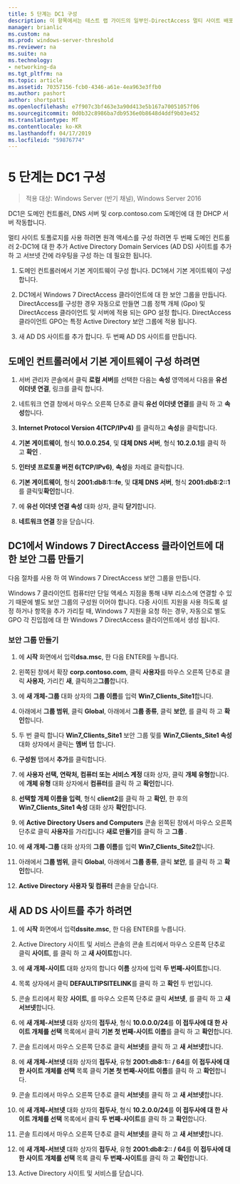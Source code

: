 ```yaml
---
title: 5 단계는 DC1 구성
description: 이 항목에서는 테스트 랩 가이드의 일부인-DirectAccess 멀티 사이트 배포에 대 한 Windows Server 2016를 보여 줍니다.
manager: brianlic
ms.custom: na
ms.prod: windows-server-threshold
ms.reviewer: na
ms.suite: na
ms.technology:
- networking-da
ms.tgt_pltfrm: na
ms.topic: article
ms.assetid: 70357156-fcb0-4346-a61e-4ea963e3ffb0
ms.author: pashort
author: shortpatti
ms.openlocfilehash: e7f907c3bf463e3a90d413e5b167a70051057f06
ms.sourcegitcommit: 0d0b32c8986ba7db9536e0b8648d4ddf9b03e452
ms.translationtype: MT
ms.contentlocale: ko-KR
ms.lasthandoff: 04/17/2019
ms.locfileid: "59876774"
---
```

# <a name="step-5-configure-dc1"></a>5 단계는 DC1 구성

>적용 대상: Windows Server (반기 채널), Windows Server 2016

DC1은 도메인 컨트롤러, DNS 서버 및 corp.contoso.com 도메인에 대 한 DHCP 서버 작동합니다.  
  
멀티 사이트 토폴로지를 사용 하려면 원격 액세스를 구성 하려면 두 번째 도메인 컨트롤러 2-DC1에 대 한 추가 Active Directory Domain Services (AD DS) 사이트를 추가 하 고 서브넷 간에 라우팅을 구성 하는 데 필요한 됩니다.  
  
1. 도메인 컨트롤러에서 기본 게이트웨이 구성 합니다. DC1에서 기본 게이트웨이 구성 합니다.  
  
2. DC1에서 Windows 7 DirectAccess 클라이언트에 대 한 보안 그룹을 만듭니다. DirectAccess를 구성한 경우 자동으로 만들면 그룹 정책 개체 (Gpo) 및 DirectAccess 클라이언트 및 서버에 적용 되는 GPO 설정 합니다. DirectAccess 클라이언트 GPO는 특정 Active Directory 보안 그룹에 적용 됩니다.  
  
3. 새 AD DS 사이트를 추가 합니다. 두 번째 AD DS 사이트를 만듭니다.  
  
## <a name="to-configure-the-default-gateway-on-the-domain-controller"></a>도메인 컨트롤러에서 기본 게이트웨이 구성 하려면  
  
1.  서버 관리자 콘솔에서 클릭 **로컬 서버**를 선택한 다음는 **속성** 영역에서 다음을 **유선 이더넷 연결**, 링크를 클릭 합니다.  
  
2.  네트워크 연결 창에서 마우스 오른쪽 단추로 클릭 **유선 이더넷 연결**를 클릭 하 고 **속성**합니다.  
  
3.  **Internet Protocol Version 4(TCP/IPv4)** 를 클릭하고 **속성**을 클릭합니다.  
  
4.  **기본 게이트웨이**, 형식 **10.0.0.254**, 및 **대체 DNS 서버**, 형식 **10.2.0.1**를 클릭 하 고 **확인** .  
  
5.  **인터넷 프로토콜 버전 6(TCP/IPv6)**, **속성**을 차례로 클릭합니다.  
  
6.  **기본 게이트웨이**, 형식 **2001:db8:1::fe**, 및 **대체 DNS 서버**, 형식 **2001:db8:2::1**를 클릭및**확인**합니다.  
  
7.  에 **유선 이더넷 연결 속성** 대화 상자, 클릭 **닫기**합니다.  
  
8.  **네트워크 연결** 창을 닫습니다.  
  
## <a name="create-security-groups-for-windows-7-directaccess-clients-on-dc1"></a>DC1에서 Windows 7 DirectAccess 클라이언트에 대 한 보안 그룹 만들기  
다음 절차를 사용 하 여 Windows 7 DirectAccess 보안 그룹을 만듭니다.  
  
 Windows 7 클라이언트 컴퓨터만 단일 액세스 지점을 통해 내부 리소스에 연결할 수 있기 때문에 별도 보안 그룹의 구성원 이어야 합니다. 다중 사이트 지원을 사용 하도록 설정 하거나 항목을 추가 가리킬 때, Windows 7 지원을 요청 하는 경우, 자동으로 별도 GPO 각 진입점에 대 한 Windows 7 DirectAccess 클라이언트에서 생성 됩니다.  
  
### <a name="create-security-groups"></a>보안 그룹 만들기  
  
1.  에 **시작** 화면에서 입력**dsa.msc**, 한 다음 ENTER를 누릅니다.  
  
2.  왼쪽된 창에서 확장 **corp.contoso.com**, 클릭 **사용자**를 마우스 오른쪽 단추로 클릭 **사용자**, 가리킨 **새**, 클릭하고**그룹**합니다.  
  
3.  에 **새 개체-그룹** 대화 상자의 **그룹 이름**를 입력 **Win7_Clients_Site1**합니다.  
  
4.  아래에서 **그룹 범위**, 클릭 **Global**, 아래에서 **그룹 종류**, 클릭 **보안**, 를 클릭 하 고 **확인**합니다.  
  
5.  두 번 클릭 합니다 **Win7_Clients_Site1** 보안 그룹 및를 **Win7_Clients_Site1 속성** 대화 상자에서 클릭는 **멤버** 탭 합니다.  
  
6.  **구성원** 탭에서 **추가**를 클릭합니다.  
  
7.  에 **사용자 선택, 연락처, 컴퓨터 또는 서비스 계정** 대화 상자, 클릭 **개체 유형**합니다. 에 **개체 유형** 대화 상자에서 **컴퓨터**를 클릭 하 고 **확인**합니다.  
  
8.  **선택할 개체 이름을 입력**, 형식 **client2**를 클릭 하 고 **확인**, 한 후의 **Win7_Clients_Site1 속성** 대화 상자 **확인**합니다.  
  
9. 에 **Active Directory Users and Computers** 콘솔 왼쪽된 창에서 마우스 오른쪽 단추로 클릭 **사용자**를 가리킵니다 **새로 만들기**를 클릭 하 고 **그룹** .  
  
10. 에 **새 개체-그룹** 대화 상자의 **그룹 이름**를 입력 **Win7_Clients_Site2**합니다.  
  
11. 아래에서 **그룹 범위**, 클릭 **Global**, 아래에서 **그룹 종류**, 클릭 **보안**, 를 클릭 하 고 **확인**합니다.  
  
12. **Active Directory 사용자 및 컴퓨터** 콘솔을 닫습니다.  
  
## <a name="to-add-a-new-ad-ds-site"></a>새 AD DS 사이트를 추가 하려면  
  
1.  에 **시작** 화면에서 입력**dssite.msc**, 한 다음 ENTER를 누릅니다.  
  
2.  Active Directory 사이트 및 서비스 콘솔의 콘솔 트리에서 마우스 오른쪽 단추로 클릭 **사이트**, 를 클릭 하 고 **새 사이트**합니다.  
  
3.  에 **새 개체-사이트** 대화 상자의 합니다 **이름** 상자에 입력 **두 번째-사이트**합니다.  
  
4.  목록 상자에서 클릭 **DEFAULTIPSITELINK**를 클릭 하 고 **확인** 두 번입니다.  
  
5.  콘솔 트리에서 확장 **사이트**, 를 마우스 오른쪽 단추로 클릭 **서브넷**, 를 클릭 하 고 **새 서브넷**합니다.  
  
6.  에 **새 개체-서브넷** 대화 상자의 **접두사**, 형식 **10.0.0.0/24**를 **이 접두사에 대 한 사이트 개체를 선택** 목록에서 클릭 **기본 첫 번째-사이트 이름**를 클릭 하 고 **확인**합니다.  
  
7.  콘솔 트리에서 마우스 오른쪽 단추로 클릭 **서브넷**를 클릭 하 고 **새 서브넷**합니다.  
  
8.  에 **새 개체-서브넷** 대화 상자의 **접두사**, 유형 **2001:db8:1:: / 64**를 **이 접두사에 대 한 사이트 개체를 선택** 목록 클릭 **기본 첫 번째-사이트 이름**를 클릭 하 고 **확인**합니다.  
  
9. 콘솔 트리에서 마우스 오른쪽 단추로 클릭 **서브넷**를 클릭 하 고 **새 서브넷**합니다.  
  
10. 에 **새 개체-서브넷** 대화 상자의 **접두사**, 형식 **10.2.0.0/24**를 **이 접두사에 대 한 사이트 개체를 선택** 목록에서 클릭 **두 번째-사이트**를 클릭 하 고 **확인**합니다.  
  
11. 콘솔 트리에서 마우스 오른쪽 단추로 클릭 **서브넷**를 클릭 하 고 **새 서브넷**합니다.  
  
12. 에 **새 개체-서브넷** 대화 상자의 **접두사**, 유형 **2001:db8:2:: / 64**를 **이 접두사에 대 한 사이트 개체를 선택** 목록 클릭 **두 번째-사이트**를 클릭 하 고 **확인**합니다.  
  
13. Active Directory 사이트 및 서비스를 닫습니다.  
  


